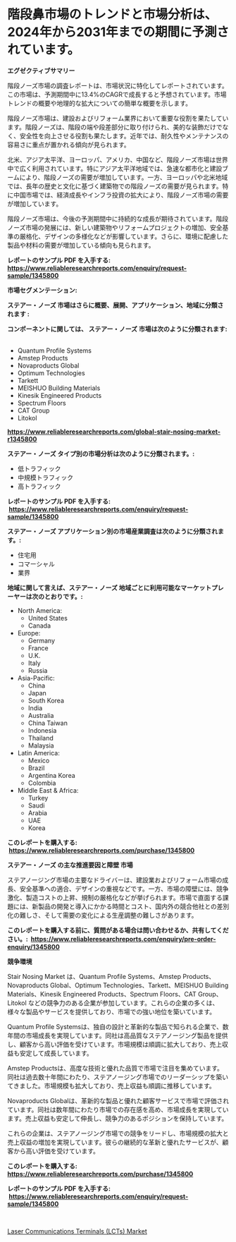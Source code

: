 <p><h1>階段鼻市場のトレンドと市場分析は、2024年から2031年までの期間に予測されています。</h1></p><p><strong>エグゼクティブサマリー</strong></p>
<p><p>階段ノーズ市場の調査レポートは、市場状況に特化してレポートされています。この市場は、予測期間中に13.4%のCAGRで成長すると予想されています。市場トレンドの概要や地理的な拡大についての簡単な概要を示します。</p><p>階段ノーズ市場は、建設およびリフォーム業界において重要な役割を果たしています。階段ノーズは、階段の端や段差部分に取り付けられ、美的な装飾だけでなく、安全性を向上させる役割も果たします。近年では、耐久性やメンテナンスの容易さに重点が置かれる傾向が見られます。</p><p>北米、アジア太平洋、ヨーロッパ、アメリカ、中国など、階段ノーズ市場は世界中で広く利用されています。特にアジア太平洋地域では、急速な都市化と建設ブームにより、階段ノーズの需要が増加しています。一方、ヨーロッパや北米地域では、長年の歴史と文化に基づく建築物での階段ノーズの需要が見られます。特に中国市場では、経済成長やインフラ投資の拡大により、階段ノーズ市場の需要が増加しています。</p><p>階段ノーズ市場は、今後の予測期間中に持続的な成長が期待されています。階段ノーズ市場の発展には、新しい建築物やリフォームプロジェクトの増加、安全基準の厳格化、デザインの多様化などが影響しています。さらに、環境に配慮した製品や材料の需要が増加している傾向も見られます。</p></p>
<p><strong>レポートのサンプル PDF を入手する: <a href="https://www.reliableresearchreports.com/enquiry/request-sample/1345800">https://www.reliableresearchreports.com/enquiry/request-sample/1345800</a></strong></p>
<p><strong>市場セグメンテーション:</strong></p>
<p><strong> ステアー・ノーズ 市場はさらに概要、展開、アプリケーション、地域に分類されます :</strong></p>
<p><strong>コンポーネントに関しては、 ステアー・ノーズ 市場は次のように分類されます: &nbsp;</strong></p>
<p><ul><li>Quantum Profile Systems</li><li>Amstep Products</li><li>Novaproducts Global</li><li>Optimum Technologies</li><li>Tarkett</li><li>MEISHUO Building Materials</li><li>Kinesik Engineered Products</li><li>Spectrum Floors</li><li>CAT Group</li><li>Litokol</li></ul></p>
<p><strong><a href="https://www.reliableresearchreports.com/global-stair-nosing-market-r1345800">https://www.reliableresearchreports.com/global-stair-nosing-market-r1345800</a></strong></p>
<p><strong> ステアー・ノーズ タイプ別の市場分析は次のように分類されます。:</strong></p>
<p><ul><li>低トラフィック</li><li>中規模トラフィック</li><li>高トラフィック</li></ul></p>
<p><strong>レポートのサンプル PDF を入手する: &nbsp;<a href="https://www.reliableresearchreports.com/enquiry/request-sample/1345800">https://www.reliableresearchreports.com/enquiry/request-sample/1345800</a></strong></p>
<p><strong> ステアー・ノーズ アプリケーション別の市場産業調査は次のように分類されます。:</strong></p>
<p><ul><li>住宅用</li><li>コマーシャル</li><li>業界</li></ul></p>
<p><strong>地域に関して言えば、ステアー・ノーズ 地域ごとに利用可能なマーケットプレーヤーは次のとおりです。:</strong></p>
<p><ul>
    <li>
        North America:
        <ul>
            <li>United States</li>
            <li>Canada</li>
        </ul>
    </li>
    <li>
        Europe:
        <ul>
            <li>Germany</li>
            <li>France</li>
            <li>U.K.</li>
            <li>Italy</li>
            <li>Russia</li>
        </ul>
    </li>
    <li>
        Asia-Pacific:
        <ul>
            <li>China</li>
            <li>Japan</li>
            <li>South Korea</li>
            <li>India</li>
            <li>Australia</li>
            <li>China Taiwan</li>
            <li>Indonesia</li>
            <li>Thailand</li>
            <li>Malaysia</li>
        </ul>
    </li>
    <li>
        Latin America:
        <ul>
            <li>Mexico</li>
            <li>Brazil</li>
            <li>Argentina Korea</li>
            <li>Colombia</li>
        </ul>
    </li>
    <li>
        Middle East & Africa:
        <ul>
            <li>Turkey</li>
            <li>Saudi</li>
            <li>Arabia</li>
            <li>UAE</li>
            <li>Korea</li>
        </ul>
    </li>
    </ul></p>
<p><strong>このレポートを購入する: &nbsp;<a href="https://www.reliableresearchreports.com/purchase/1345800">https://www.reliableresearchreports.com/purchase/1345800</a></strong></p>
<p><strong>ステアー・ノーズ の主な推進要因と障壁 市場</strong></p>
<p><p>ステアノージング市場の主要なドライバーは、建設業およびリフォーム市場の成長、安全基準への適合、デザインの重視などです。一方、市場の障壁には、競争激化、製造コストの上昇、規制の厳格化などが挙げられます。市場で直面する課題には、新製品の開発と導入にかかる時間とコスト、国内外の競合他社との差別化の難しさ、そして需要の変化による生産調整の難しさがあります。</p></p>
<p><strong>このレポートを購入する前に、質問がある場合は問い合わせるか、共有してください。:&nbsp; <a href="https://www.reliableresearchreports.com/enquiry/pre-order-enquiry/1345800">https://www.reliableresearchreports.com/enquiry/pre-order-enquiry/1345800</a></strong></p>
<p><strong>競争環境</strong></p>
<p><p>Stair Nosing Market は、Quantum Profile Systems、Amstep Products、Novaproducts Global、Optimum Technologies、Tarkett、MEISHUO Building Materials、Kinesik Engineered Products、Spectrum Floors、CAT Group、Litokol などの競争力のある企業が参加しています。これらの企業の多くは、様々な製品やサービスを提供しており、市場での強い地位を築いています。</p><p>Quantum Profile Systemsは、独自の設計と革新的な製品で知られる企業で、数年間の市場成長を実現しています。同社は高品質なステアノージング製品を提供し、顧客から高い評価を受けています。市場規模は順調に拡大しており、売上収益も安定して成長しています。</p><p>Amstep Productsは、高度な技術と優れた品質で市場で注目を集めています。同社は過去数十年間にわたり、ステアノージング市場でのリーダーシップを築いてきました。市場規模も拡大しており、売上収益も順調に推移しています。</p><p>Novaproducts Globalは、革新的な製品と優れた顧客サービスで市場で評価されています。同社は数年間にわたり市場での存在感を高め、市場成長を実現しています。売上収益も安定して伸長し、競争力のあるポジションを保持しています。</p><p>これらの企業は、ステアノージング市場での競争をリードし、市場規模の拡大と売上収益の増加を実現しています。彼らの継続的な革新と優れたサービスが、顧客から高い評価を受けています。</p></p>
<p><strong>このレポートを購入する: &nbsp; <a href="https://www.reliableresearchreports.com/purchase/1345800">https://www.reliableresearchreports.com/purchase/1345800</a></strong></p>
<p><strong>レポートのサンプル PDF を入手する: &nbsp;<a href="https://www.reliableresearchreports.com/enquiry/request-sample/1345800">https://www.reliableresearchreports.com/enquiry/request-sample/1345800</a></strong><strong></strong></p>
<p>&nbsp;</p>
<p><p><a href="https://github.com/kathiaseamanalvaradovlprc2h/Market-Research-Report-List-1/blob/main/laser-communications-terminals-lcts-market.md">Laser Communications Terminals (LCTs) Market</a></p></p>